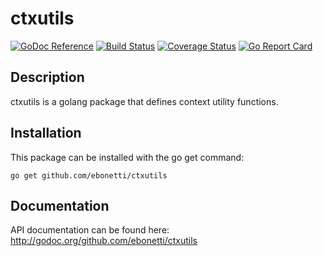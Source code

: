 ctxutils
========

[![GoDoc Reference](https://godoc.org/github.com/ebonetti/ctxutils?status.svg)](http://godoc.org/github.com/ebonetti/ctxutils)
[![Build Status](https://travis-ci.org/ebonetti/ctxutils.svg?branch=master)](https://travis-ci.org/ebonetti/ctxutils)
[![Coverage Status](https://coveralls.io/repos/ebonetti/ctxutils/badge.svg?branch=master)](https://coveralls.io/r/ebonetti/ctxutils?branch=master)
[![Go Report Card](https://goreportcard.com/badge/github.com/ebonetti/ctxutils)](https://goreportcard.com/report/github.com/ebonetti/ctxutils)

Description
-----------

ctxutils is a golang package that defines context utility functions.

Installation
------------

This package can be installed with the go get command:

    go get github.com/ebonetti/ctxutils

Documentation
-------------

API documentation can be found here: http://godoc.org/github.com/ebonetti/ctxutils
